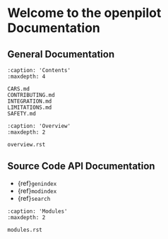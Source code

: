 # Welcome to the openpilot Documentation

## General Documentation

```{toctree}
:caption: 'Contents'
:maxdepth: 4

CARS.md
CONTRIBUTING.md
INTEGRATION.md
LIMITATIONS.md
SAFETY.md
```

```{toctree}
:caption: 'Overview'
:maxdepth: 2

overview.rst
```



## Source Code API Documentation

- {ref}`genindex`
- {ref}`modindex`
- {ref}`search`

```{toctree}
:caption: 'Modules'
:maxdepth: 2

modules.rst
```

